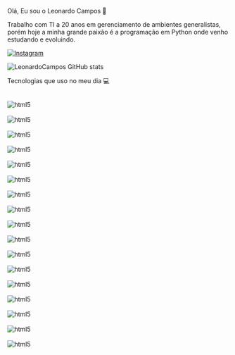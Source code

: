 Olá, Eu sou o Leonardo Campos 👋

Trabalho com TI a 20 anos em gerenciamento de ambientes generalistas, porém hoje a minha grande paixão é a programação em Python onde venho estudando e evoluindo. 

[![Instagram](https://img.shields.io/badge/Instagram-E4405F?style=for-the-badge&logo=instagram&logoColor=white)](https://www.instagram.com/leonardo_crs/)

![LeonardoCampos GitHub stats](https://github-readme-stats.vercel.app/api?username=LeonardoCampos&show_icons=true&theme=radical)

Tecnologias que uso no meu dia 💻
<div style="display: inline_block"><br/>
<img align="center" alt="html5" src=	https://img.shields.io/badge/Windows-0078D6?style=for-the-badge&logo=windows&logoColor=white />
</div>

<div style="display: inline_block"><br/>
<img align="center" alt="html5" src="https://img.shields.io/badge/Python-3776AB?style=for-the-badge&logo=python&logoColor=white" />
</div>

<div style="display: inline_block"><br/>
<img align="center" alt="html5" src="https://img.shields.io/badge/Python-14354C?style=for-the-badge&logo=python&logoColor=white" />
</div>

<div style="display: inline_block"><br/>
<img align="center" alt="html5" src="https://img.shields.io/badge/Microsoft_Azure-0089D6?style=for-the-badge&logo=microsoft-azure&logoColor=white" />
</div>

<div style="display: inline_block"><br/>
<img align="center" alt="html5" src="https://img.shields.io/badge/Microsoft_Excel-217346?style=for-the-badge&logo=microsoft-excel&logoColor=white" />
</div>
<div style="display: inline_block"><br/>
<img align="center" alt="html5" src="https://img.shields.io/badge/Microsoft_SQL_Server-CC2927?style=for-the-badge&logo=microsoft-sql-server&logoColor=white" />
</div>

<div style="display: inline_block"><br/>
<img align="center" alt="html5" src="https://img.shields.io/badge/Microsoft_Office-D83B01?style=for-the-badge&logo=microsoft-office&logoColor=white" />
</div>

<div style="display: inline_block"><br/>
<img align="center" alt="html5" src="https://img.shields.io/badge/Powershell-2CA5E0?style=for-the-badge&logo=powershell&logoColor=white" />
</div>

<div style="display: inline_block"><br/>
<img align="center" alt="html5" src="" />
</div>
<div style="display: inline_block"><br/>
<img align="center" alt="html5" src="" />
</div>
<div style="display: inline_block"><br/>
<img align="center" alt="html5" src="" />
</div>
<div style="display: inline_block"><br/>
<img align="center" alt="html5" src="" />
</div>
<div style="display: inline_block"><br/>
<img align="center" alt="html5" src="" />
</div>
<div style="display: inline_block"><br/>
<img align="center" alt="html5" src="" />
</div>
<div style="display: inline_block"><br/>
<img align="center" alt="html5" src="" />
</div>
<div style="display: inline_block"><br/>
<img align="center" alt="html5" src="" />
</div>
<div style="display: inline_block"><br/>
<img align="center" alt="html5" src="" />
</div>


